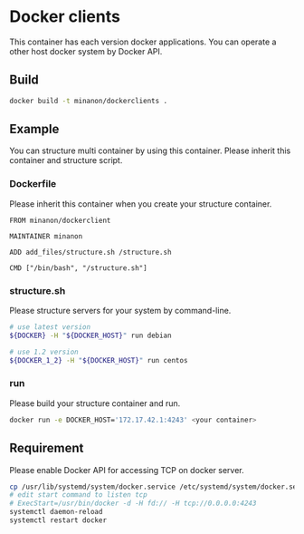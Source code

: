 # Docker clients

This container has each version docker applications.
You can operate a other host docker system by Docker API.

## Build

```bash
docker build -t minanon/dockerclients .
```

## Example

You can structure multi container by using this container.
Please inherit this container and structure script.

### Dockerfile

Please inherit this container when you create your structure container.

```
FROM minanon/dockerclient

MAINTAINER minanon

ADD add_files/structure.sh /structure.sh

CMD ["/bin/bash", "/structure.sh"]
```

### structure.sh

Please structure servers for your system by command-line.

```bash
# use latest version
${DOCKER} -H "${DOCKER_HOST}" run debian

# use 1.2 version
${DOCKER_1_2} -H "${DOCKER_HOST}" run centos
```

### run
Please build your structure container and run.

```bash
docker run -e DOCKER_HOST='172.17.42.1:4243' <your container>
```

## Requirement

Please enable Docker API for accessing TCP on docker server.

```bash
cp /usr/lib/systemd/system/docker.service /etc/systemd/system/docker.service
# edit start command to listen tcp
# ExecStart=/usr/bin/docker -d -H fd:// -H tcp://0.0.0.0:4243
systemctl daemon-reload
systemctl restart docker
```
